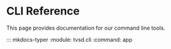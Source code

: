 # CLI Reference

This page provides documentation for our command line tools.

::: mkdocs-typer
    :module: tvsd.cli
    :command: app
 